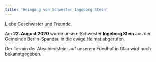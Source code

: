 ```yaml
---
title: 'Heimgang von Schwester Ingeborg Stein'
---
```


Liebe Geschwister und Freunde,

Am **22. August 2020** wurde unsere Schwester **Ingeborg Stein** aus der Gemeinde Berlin-Spandau
in die ewige Heimat abgerufen.

Der Termin der Abschiedsfeier auf unserem Friedhof in Glau wird noch bekanntgegeben.